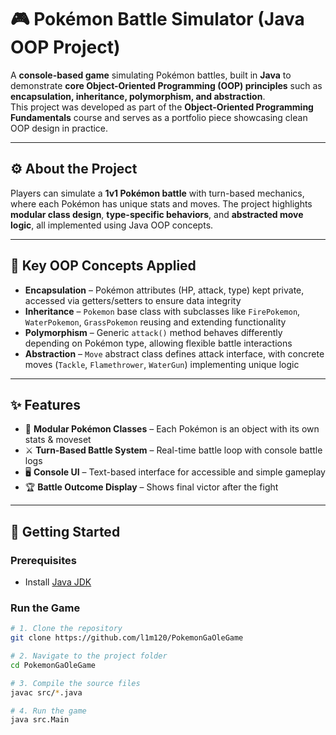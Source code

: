 # 🎮 Pokémon Battle Simulator (Java OOP Project)

A **console-based game** simulating Pokémon battles, built in **Java** to demonstrate **core Object-Oriented Programming (OOP) principles** such as **encapsulation, inheritance, polymorphism, and abstraction**.  
This project was developed as part of the **Object-Oriented Programming Fundamentals** course and serves as a portfolio piece showcasing clean OOP design in practice.  

---

## ⚙️ About the Project
Players can simulate a **1v1 Pokémon battle** with turn-based mechanics, where each Pokémon has unique stats and moves. The project highlights **modular class design**, **type-specific behaviors**, and **abstracted move logic**, all implemented using Java OOP concepts.  

---

## 🔑 Key OOP Concepts Applied
- **Encapsulation** – Pokémon attributes (HP, attack, type) kept private, accessed via getters/setters to ensure data integrity  
- **Inheritance** – `Pokemon` base class with subclasses like `FirePokemon`, `WaterPokemon`, `GrassPokemon` reusing and extending functionality  
- **Polymorphism** – Generic `attack()` method behaves differently depending on Pokémon type, allowing flexible battle interactions  
- **Abstraction** – `Move` abstract class defines attack interface, with concrete moves (`Tackle`, `Flamethrower`, `WaterGun`) implementing unique logic  

---

## ✨ Features
- 🐉 **Modular Pokémon Classes** – Each Pokémon is an object with its own stats & moveset  
- ⚔️ **Turn-Based Battle System** – Real-time battle loop with console battle logs  
- 🖥 **Console UI** – Text-based interface for accessible and simple gameplay  
- 🏆 **Battle Outcome Display** – Shows final victor after the fight  

---

## 🚀 Getting Started

### Prerequisites
- Install [Java JDK](https://www.oracle.com/java/technologies/javase-downloads.html)  

### Run the Game
```bash
# 1. Clone the repository
git clone https://github.com/l1m120/PokemonGaOleGame

# 2. Navigate to the project folder
cd PokemonGaOleGame

# 3. Compile the source files
javac src/*.java

# 4. Run the game
java src.Main
